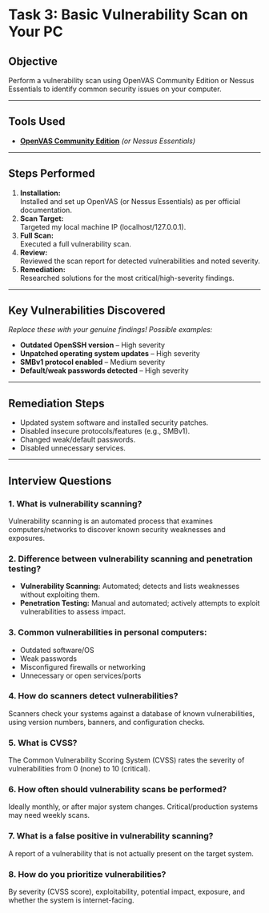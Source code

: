 # Task 3: Basic Vulnerability Scan on Your PC

## Objective

Perform a vulnerability scan using OpenVAS Community Edition or Nessus Essentials to identify common security issues on your computer.

---

## Tools Used

- **[OpenVAS Community Edition](https://www.greenbone.net/en/community-edition/)** *(or Nessus Essentials)*

---

## Steps Performed

1. **Installation:**  
   Installed and set up OpenVAS (or Nessus Essentials) as per official documentation.
2. **Scan Target:**  
   Targeted my local machine IP (localhost/127.0.0.1).
3. **Full Scan:**  
   Executed a full vulnerability scan.
4. **Review:**  
   Reviewed the scan report for detected vulnerabilities and noted severity.
5. **Remediation:**  
   Researched solutions for the most critical/high-severity findings.

---

## Key Vulnerabilities Discovered

*Replace these with your genuine findings! Possible examples:*
- **Outdated OpenSSH version** – High severity
- **Unpatched operating system updates** – High severity
- **SMBv1 protocol enabled** – Medium severity
- **Default/weak passwords detected** – High severity

---

## Remediation Steps

- Updated system software and installed security patches.
- Disabled insecure protocols/features (e.g., SMBv1).
- Changed weak/default passwords.
- Disabled unnecessary services.

---

## Interview Questions

### 1. **What is vulnerability scanning?**
Vulnerability scanning is an automated process that examines computers/networks to discover known security weaknesses and exposures.

### 2. **Difference between vulnerability scanning and penetration testing?**
- **Vulnerability Scanning:** Automated; detects and lists weaknesses without exploiting them.
- **Penetration Testing:** Manual and automated; actively attempts to exploit vulnerabilities to assess impact.

### 3. **Common vulnerabilities in personal computers:**
- Outdated software/OS
- Weak passwords
- Misconfigured firewalls or networking
- Unnecessary or open services/ports

### 4. **How do scanners detect vulnerabilities?**
Scanners check your systems against a database of known vulnerabilities, using version numbers, banners, and configuration checks.

### 5. **What is CVSS?**
The Common Vulnerability Scoring System (CVSS) rates the severity of vulnerabilities from 0 (none) to 10 (critical).

### 6. **How often should vulnerability scans be performed?**
Ideally monthly, or after major system changes. Critical/production systems may need weekly scans.

### 7. **What is a false positive in vulnerability scanning?**
A report of a vulnerability that is not actually present on the target system.

### 8. **How do you prioritize vulnerabilities?**
By severity (CVSS score), exploitability, potential impact, exposure, and whether the system is internet-facing.

